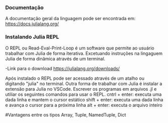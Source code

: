 ### Documentação
A documentação geral da linguagem pode ser encontrada em:
https://docs.julialang.org/

### Instalando Julia REPL
O REPL ou Read-Eval-Print-Loop é um software que permite ao usuário trabalhar com Julia de forma iterativa. Excetuando instruções na lingaguem Julia 
de forma dinâmica através de um terminal.

-Link para o download 
https://julialang.org/downloads/

Após instalado o REPL pode ser acessado através de um atalho ou digitando "julia" no terminal.
Outra forma de trabalhar com  Julia é instalar a extensão para Julia no VSCode. Escrever os 
programas em arquivos .jl e utiliar os seguintes comandos para usar o REPL.
cntrl + enter: executa uma dada linha e mantem o cursor estático 
shift + enter: executa uma dada linha e avança o cursor para a próxima linha
alt + enter: executa o arquivo inteiro

#Vantagens entre os tipos Array, Tuple, NamedTuple, Dict
